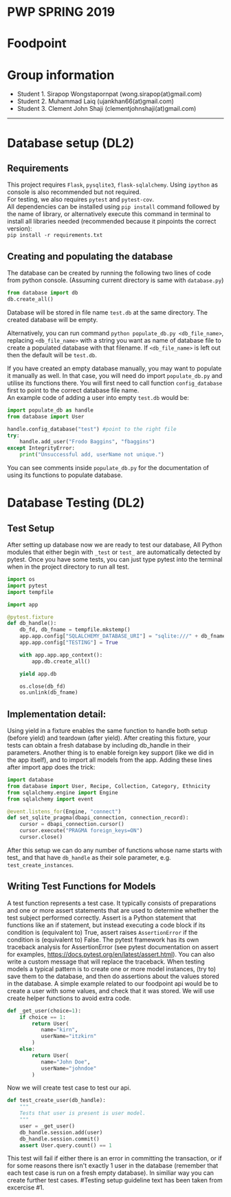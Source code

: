 # PWP SPRING 2019
# Foodpoint
# Group information
* Student 1. Sirapop Wongstapornpat (wong.sirapop(at)gmail.com)
* Student 2. Muhammad Laiq (ujankhan66(at)gmail.com)
* Student 3. Clement John Shaji (clementjohnshaji(at)gmail.com)
-----
# Database setup (DL2)
## Requirements
This project requires `Flask`, `pysqlite3`, `flask-sqlalchemy`. Using `ipython` as console is also recommended but not required.    
For testing, we also requires `pytest` and `pytest-cov`.    
All dependencies can be installed using `pip install` command followed by the name of library, or alternatively execute this command in terminal to install all libraries needed (recommended because it pinpoints the correct version):     
`pip install -r requirements.txt`    

## Creating and populating the database
The database can be created by running the following two lines of code from python console. (Assuming current directory is same with `database.py`)    
```python
from database import db    
db.create_all()    
```    
Database will be stored in file name `test.db` at the same directory. The created database will be empty.    

Alternatively, you can run command `python populate_db.py <db_file_name>`, replacing `<db_file_name>` with a string you want as name of database file to create a populated database with that filename. If `<db_file_name>` is left out then the default will be `test.db`.

If you have created an empty database manually, you may want to populate it manually as well. In that case, you will need do import `populate_db.py` and utilise its functions there. You will first need to call function `config_database` first to point to the correct database file name.    
An example code of adding a user into empty `test.db` would be:    
```python
import populate_db as handle
from database import User

handle.config_database("test") #point to the right file
try:
    handle.add_user("Frodo Baggins", "fbaggins")
except IntegrityError:
    print("Unsuccessful add, userName not unique.")
```

You can see comments inside `populate_db.py` for the documentation of using its functions to populate database.
# Database Testing (DL2)
## Test Setup
After setting up database now we are ready to test our database,  All Python modules that either begin with `_test` or `test_` are  automatically detected by pytest. Once you have some tests, you can just type pytest into the terminal when in the project directory to run all test.
```python
import os
import pytest
import tempfile

import app

@pytest.fixture
def db_handle():
    db_fd, db_fname = tempfile.mkstemp()
    app.app.config["SQLALCHEMY_DATABASE_URI"] = "sqlite:///" + db_fname
    app.app.config["TESTING"] = True

    with app.app.app_context():
        app.db.create_all()

    yield app.db

    os.close(db_fd)
    os.unlink(db_fname)
```
## Implementation detail:
Using yield in a fixture enables the same function to handle both setup (before yield) and teardown (after yield). After creating this fixture, your tests can obtain a fresh database by including db_handle in their parameters.
Another thing is to enable foreign key support (like we did in the app itself), and to import all models from the app. Adding these lines after import app does the trick:
```python
import database
from database import User, Recipe, Collection, Category, Ethnicity
from sqlalchemy.engine import Engine
from sqlalchemy import event

@event.listens_for(Engine, "connect")
def set_sqlite_pragma(dbapi_connection, connection_record):
    cursor = dbapi_connection.cursor()
    cursor.execute("PRAGMA foreign_keys=ON")
    cursor.close()
```
After this setup we can do any number of functions whose name starts with test_ and that have `db_handle` as their sole parameter, e.g. `test_create_instances`.
## Writing Test Functions for Models
A test function represents a test case. It typically consists of preparations and one or more assert statements that are used to determine whether the test subject performed correctly. Assert is a Python statement that functions like an if statement, but instead executing a code block if its condition is (equivalent to) True, assert raises `AssertionError` if the condition is (equivalent to) False. The pytest framework has its own traceback analysis for AssertionError (see pytest documentation on assert for examples, https://docs.pytest.org/en/latest/assert.html). You can also write a custom message that will replace the traceback.
When testing models a typical pattern is to create one or more model instances, (try to) save them to the database, and then do assertions about the values stored in the database.
A simple example related to our foodpoint api would be to create a user with some values, and check that it was stored.
We will use create helper functions to avoid extra code.
```python
def _get_user(choice=1):
    if choice == 1:
        return User(
           name="kirn",
           userName="itzkirn"
        )
    else:
        return User(
           name="John Doe",
           userName="johndoe"
        )
```
Now we will create test case to test our api.
```python
def test_create_user(db_handle):
    """
    Tests that user is present is user model.
    """
    user = _get_user()
    db_handle.session.add(user)
    db_handle.session.commit()
    assert User.query.count() == 1
```
This test will fail if either there is an error in committing the transaction, or if for some reasons there isn't exactly 1 user in the database (remember that each test case is run on a fresh empty database).
In similiar way you can create further test cases.
#Testing setup guideline text has been taken from excercise #1.
